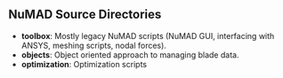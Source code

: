 
## NuMAD Source Directories

* **toolbox**: Mostly legacy NuMAD scripts (NuMAD GUI, interfacing with ANSYS, meshing scripts, nodal forces). 
* **objects**: Object oriented approach to managing blade data.
* **optimization**: Optimization scripts

